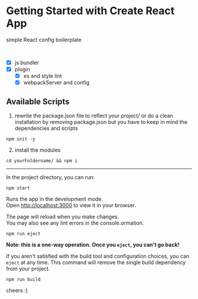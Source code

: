 # Getting Started with Create React App

simple React config boilerplate

<br>

- [x] js bundler
- [x] plugin
  - [x] es and style lint
  - [x] webpackServer and config

## Available Scripts

1. rewrite the package.json file to reflect your project/ or do a clean installation by removing package.json but you have to keep in mind the dependencies and scripts

```
npm init -y
```

2. install the modules

```
cd yourFoldername/ && npm i
```

<hr>
In the project directory, you can run:

```
npm start
```

Runs the app in the development mode.\
Open [http://localhost:3000](http://localhost:3000) to view it in your browser.

The page will reload when you make changes.\
You may also see any lint errors in the console.ormation.

```
npm run eject
```

**Note: this is a one-way operation. Once you `eject`, you can't go back!**

If you aren't satisfied with the build tool and configuration choices, you can `eject` at any time. This command will remove the single build dependency from your project.

```
npm run build
```

cheers :)

